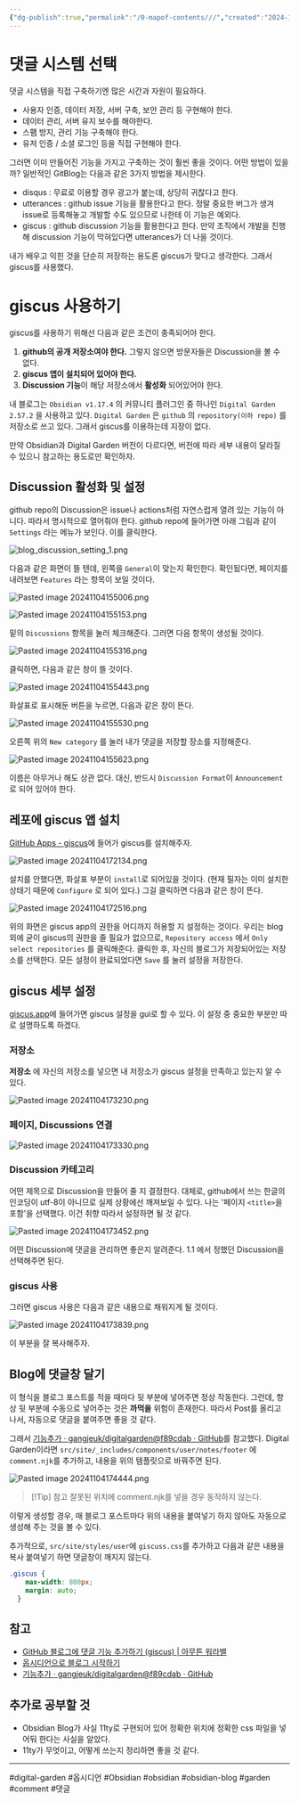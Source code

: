 ```yaml
---
{"dg-publish":true,"permalink":"/0-mapof-contents///","created":"2024-10-28T11:43:41.576+09:00","updated":"2024-12-05T20:25:20.715+09:00"}
---
```



# 댓글 시스템 선택

댓글 시스템을 직접 구축하기엔 많은 시간과 자원이 필요하다.
- 사용자 인증, 데이터 저장, 서버 구축, 보안 관리 등 구현해야 한다.
- 데이터 관리, 서버 유지 보수를 해야한다.
- 스팸 방지, 관리 기능 구축해야 한다.
- 유저 인증 / 소셜 로그인 등을 직접 구현해야 한다.

그러면 이미 만들어진 기능을 가지고 구축하는 것이 훨씬 좋을 것이다.
어떤 방법이 있을까? 일반적인 GitBlog는 다음과 같은 3가지 방법을 제시한다.
- disqus : 무료로 이용할 경우 광고가 붙는데, 상당히 귀찮다고 한다.
- utterances : github issue 기능을 활용한다고 한다. 정말 중요한 버그가 생겨 issue로 등록해놓고 개발할 수도 있으므로 나한테 이 기능은 예외다.
- giscus : github discussion 기능을 활용한다고 한다. 만약 조직에서 개발을 진행해 discussion 기능이 막혀있다면 utterances가 더 나을 것이다.

내가 배우고 익힌 것을 단순히 저장하는 용도론 giscus가 맞다고 생각한다. 그래서 giscus를 사용했다.

# giscus 사용하기

giscus를 사용하기 위해선 다음과 같은 조건이 충족되어야 한다.

1. **github의 공개 저장소여야 한다.** 그렇지 않으면 방문자들은 Discussion을 볼 수 없다.
2. **giscus 앱이 설치되어 있어야 한다.** 
3. **Discussion 기능**이 해당 저장소에서 **활성화** 되어있어야 한다.

내 블로그는 `Obsidian v1.17.4` 의 커뮤니티 플러그인 중 하나인 `Digital Garden 2.57.2`  을 사용하고 있다.  `Digital Garden` 은 `github` 의 `repository(이하 repo)` 를 저장소로 쓰고 있다. 그래서 giscus를 이용하는데 지장이 없다.

만약 Obsidian과 Digital Garden 버전이 다르다면, 버전에 따라 세부 내용이 달라질 수 있으니 참고하는 용도로만 확인하자. 

## Discussion 활성화 및 설정

github repo의 Discussion은 issue나 actions처럼 자연스럽게 열려 있는 기능이 아니다. 따라서 명시적으로 열어줘야 한다. 
github repo에 들어가면 아래 그림과 같이 `Settings` 라는 메뉴가 보인다. 이를 클릭한다.

![blog_discussion_setting_1.png](/img/user/AttachedFiles/blog_discussion_setting_1.png)

다음과 같은 화면이 뜰 텐데, 왼쪽을 `General`이 맞는지 확인한다.
확인됬다면, 페이지를 내려보면 `Features` 라는 항목이 보일 것이다.

![Pasted image 20241104155006.png](/img/user/AttachedFiles/Pasted%20image%2020241104155006.png)

![Pasted image 20241104155153.png](/img/user/AttachedFiles/Pasted%20image%2020241104155153.png)

밑의 `Discussions` 항목을 눌러 체크해준다.
그러면 다음 항목이 생성될 것이다.

![Pasted image 20241104155316.png](/img/user/AttachedFiles/Pasted%20image%2020241104155316.png)

클릭하면, 다음과 같은 창이 뜰 것이다.

![Pasted image 20241104155443.png](/img/user/AttachedFiles/Pasted%20image%2020241104155443.png)

화살표로 표시해둔 버튼을 누르면, 다음과 같은 창이 뜬다.

![Pasted image 20241104155530.png](/img/user/AttachedFiles/Pasted%20image%2020241104155530.png)

오른쪽 위의 `New category` 를 눌러 내가 댓글을 저장할 장소를 지정해준다.

![Pasted image 20241104155623.png](/img/user/AttachedFiles/Pasted%20image%2020241104155623.png)

이름은 아무거나 해도 상관 없다. 대신, 반드시 `Discussion Format`이 `Announcement` 로 되어 있어야 한다.

## 레포에 giscus 앱 설치

[GitHub Apps - giscus](https://github.com/apps/giscus)에 들어가 giscus를 설치해주자.

![Pasted image 20241104172134.png](/img/user/AttachedFiles/Pasted%20image%2020241104172134.png)

설치를 안했다면, 화살표 부분이 `install`로 되어있을 것이다. (현재 필자는 이미 설치한 상태기 때문에 `Configure` 로 되어 있다.) 그걸 클릭하면 다음과 같은 창이 뜬다.

![Pasted image 20241104172516.png](/img/user/AttachedFiles/Pasted%20image%2020241104172516.png)

위의 화면은 giscus app의 권한을 어디까지 허용할 지 설정하는 것이다. 우리는 blog 외에 굳이 giscus의 권한을 줄 필요가 없으므로, `Repository access` 에서 `Only select repositories` 를 클릭해준다. 클릭한 후, 자신의 블로그가 저장되어있는 저장소를 선택한다. 모든 설정이 완료되었다면 `Save` 를 눌러 설정을 저장한다.

## giscus 세부 설정

[giscus.app](https://giscus.app/ko)에 들어가면 giscus 설정을 gui로 할 수 있다.
이 설정 중 중요한 부분만 따로 설명하도록 하겠다.

### 저장소
**저장소** 에 자신의 저장소를 넣으면 내 저장소가 giscus 설정을 만족하고 있는지 알 수 있다.

![Pasted image 20241104173230.png](/img/user/AttachedFiles/Pasted%20image%2020241104173230.png)

### 페이지, Discussions 연결

![Pasted image 20241104173330.png](/img/user/AttachedFiles/Pasted%20image%2020241104173330.png)

###  Discussion 카테고리

어떤 제목으로 Discussion을 만들어 줄 지 결정한다. 대체로, github에서 쓰는 한글의 인코딩이 utf-8이 아니므로 실제 상황에선 깨져보일 수 있다.
나는 '페이지 `<title>`을 포함'을 선택했다. 이건 취향 따라서 설정하면 될 것 같다.

![Pasted image 20241104173452.png](/img/user/AttachedFiles/Pasted%20image%2020241104173452.png)

어떤 Discussion에 댓글을 관리하면 좋은지 알려준다.
1.1 에서 정했던 Discussion을 선택해주면 된다.

### giscus 사용

그러면 giscus 사용은 다음과 같은 내용으로 채워지게 될 것이다.

![Pasted image 20241104173839.png](/img/user/AttachedFiles/Pasted%20image%2020241104173839.png)

이 부분을 잘 복사해주자.

## Blog에 댓글창 달기

이 형식을 블로그 포스트를 적을 때마다 뒷 부분에 넣어주면 정상 작동한다.
그런데, 항상 뒷 부분에 수동으로 넣어주는 것은 **까먹을** 위험이 존재한다.
따라서 Post를 올리고 나서, 자동으로 댓글을 붙여주면 좋을 것 같다.

그래서 [기능추가 · gangjeuk/digitalgarden@f89cdab · GitHub](https://github.com/gangjeuk/digitalgarden/commit/f89cdabb9feea8af9d272e54bc884a4595035cd8#diff-570abda34566b9eaf0bc2caafc04536f39bdc13d50225d851efa12133b08de14)를 참고했다. 
Digital Garden이라면 `src/site/_includes/components/user/notes/footer` 에 `comment.njk`를 추가하고, 내용을 위의 템플릿으로 바꿔주면 된다.


![Pasted image 20241104174444.png](/img/user/AttachedFiles/Pasted%20image%2020241104174444.png)

>[!Tip] 참고
> 잘못된 위치에 comment.njk를 넣을 경우 동작하지 않는다.

이렇게 생성할 경우, 매 블로그 포스트마다 위의 내용을 붙여넣기 하지 않아도 자동으로 생성해 주는 것을 볼 수 있다.

추가적으로, `src/site/styles/user`에 `giscuss.css`를 추가하고 다음과 같은 내용을 복사 붙여넣기 하면 댓글창이 깨지지 않는다.

```css
.giscus {
    max-width: 800px;
    margin: auto;
  }
```

## 참고 

- [GitHub 블로그에 댓글 기능 추가하기 (giscus) | 아무튼 워라밸](https://hleecaster.github.io/posts/github_blog_giscus/)
- [옵시디언으로 블로그 시작하기](https://deepfield.blog/kr/%EC%A7%80%EC%8B%9D%EB%82%98%EB%88%94/%EC%98%B5%EC%8B%9C%EB%94%94%EC%96%B8%EC%9C%BC%EB%A1%9C%20%EB%B8%94%EB%A1%9C%EA%B7%B8%20%EC%8B%9C%EC%9E%91%ED%95%98%EA%B8%B0/) 
- [기능추가 · gangjeuk/digitalgarden@f89cdab · GitHub](https://github.com/gangjeuk/digitalgarden/commit/f89cdabb9feea8af9d272e54bc884a4595035cd8#diff-570abda34566b9eaf0bc2caafc04536f39bdc13d50225d851efa12133b08de14)

## 추가로 공부할 것

- Obsidian Blog가 사실 11ty로 구현되어 있어 정확한 위치에 정확한 css 파일을 넣어둬 한다는 사실을 알았다.
- 11ty가 무엇이고, 어떻게 쓰는지 정리하면 좋을 것 같다.

--- 
#digital-garden #옵시디언 #Obsidian #obsidian #obsidian-blog #garden
#comment #댓글